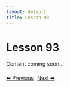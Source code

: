 ```yaml
---
layout: default
title: Lesson 93
---
```


# Lesson 93

Content coming soon...

<div style="margin-top: 20px;">
<a href="/docs/Intermediate/Lessons/lesson_92.md" style="margin-right: 10px;">⬅ Previous</a><a href="/docs/Intermediate/Lessons/lesson_94.md">Next ➡</a>
</div>
